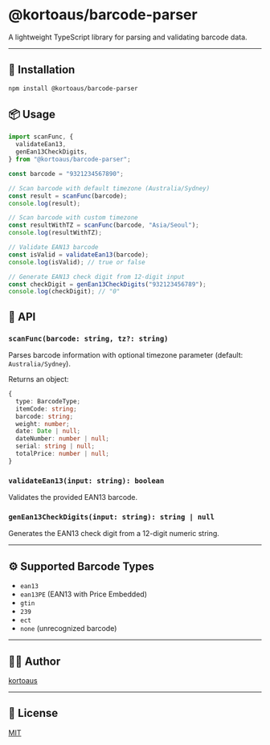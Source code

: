 # @kortoaus/barcode-parser

A lightweight TypeScript library for parsing and validating barcode data.

---

## 🚀 Installation

```sh
npm install @kortoaus/barcode-parser
```

## 📦 Usage

```typescript
import scanFunc, {
  validateEan13,
  genEan13CheckDigits,
} from "@kortoaus/barcode-parser";

const barcode = "9321234567890";

// Scan barcode with default timezone (Australia/Sydney)
const result = scanFunc(barcode);
console.log(result);

// Scan barcode with custom timezone
const resultWithTZ = scanFunc(barcode, "Asia/Seoul");
console.log(resultWithTZ);

// Validate EAN13 barcode
const isValid = validateEan13(barcode);
console.log(isValid); // true or false

// Generate EAN13 check digit from 12-digit input
const checkDigit = genEan13CheckDigits("932123456789");
console.log(checkDigit); // "0"
```

## 📝 API

### `scanFunc(barcode: string, tz?: string)`

Parses barcode information with optional timezone parameter (default: `Australia/Sydney`).

Returns an object:

```typescript
{
  type: BarcodeType;
  itemCode: string;
  barcode: string;
  weight: number;
  date: Date | null;
  dateNumber: number | null;
  serial: string | null;
  totalPrice: number | null;
}
```

### `validateEan13(input: string): boolean`

Validates the provided EAN13 barcode.

### `genEan13CheckDigits(input: string): string | null`

Generates the EAN13 check digit from a 12-digit numeric string.

---

## ⚙️ Supported Barcode Types

- `ean13`
- `ean13PE` (EAN13 with Price Embedded)
- `gtin`
- `239`
- `ect`
- `none` (unrecognized barcode)

---

## 🧑‍💻 Author

[kortoaus](https://github.com/kortoaus)

---

## 📄 License

[MIT](LICENSE)
